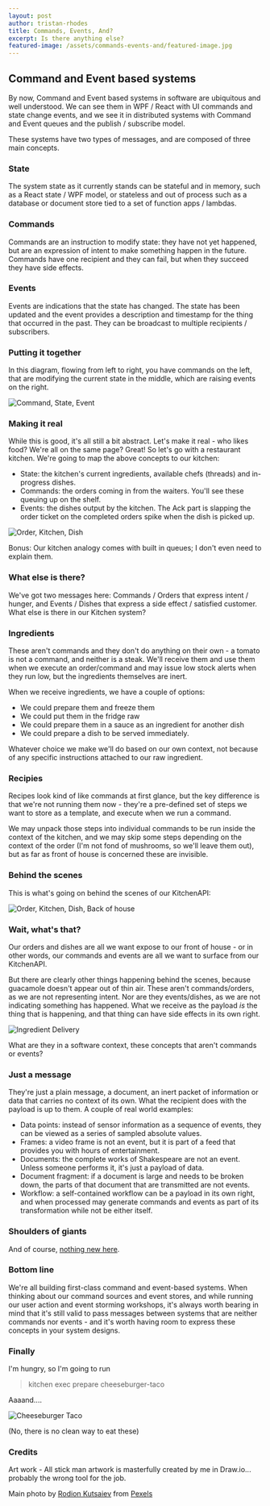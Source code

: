 ```yaml
---
layout: post
author: tristan-rhodes
title: Commands, Events, And?
excerpt: Is there anything else?
featured-image: /assets/commands-events-and/featured-image.jpg
---
```


## Command and Event based systems

By now, Command and Event based systems in software are ubiquitous and well understood. We can see them in WPF / React with UI commands and state change events, and we see it in distributed systems with Command and Event queues and the publish / subscribe model.

These systems have two types of messages, and are composed of three main concepts.

### State
The system state as it currently stands can be stateful and in memory, such as a React state / WPF model, or stateless and out of process such as a database or document store tied to a set of function apps / lambdas.

### Commands
Commands are an instruction to modify state: they have not yet happened, but are an expression of intent to make something happen in the future. Commands have one recipient and they can fail, but when they succeed they have side effects.

### Events
Events are indications that the state has changed. The state has been updated and the event provides a description and timestamp for the thing that occurred in the past. They can be broadcast to multiple recipients / subscribers. 

### Putting it together
In this diagram, flowing from left to right, you have commands on the left, that are modifying the current state in the middle, which are raising events on the right.

![Command, State, Event](/assets/commands-events-and/command-state-event.png)

### Making it real
While this is good, it's all still a bit abstract. Let's make it real - who likes food? We're all on the same page? Great! So let's go with a restaurant kitchen. We're going to map the above concepts to our kitchen:

* State: the kitchen's current ingredients, available chefs (threads) and in-progress dishes.
* Commands: the orders coming in from the waiters. You'll see these queuing up on the shelf.
* Events: the dishes output by the kitchen. The Ack part is slapping the order ticket on the completed orders spike when the dish is picked up.

![Order, Kitchen, Dish](/assets/commands-events-and/kitchen-commands-events.png)

Bonus: Our kitchen analogy comes with built in queues; I don't even need to explain them.

### What else is there?

We've got two messages here: Commands / Orders that express intent / hunger, and Events / Dishes that express a side effect / satisfied customer. What else is there in our Kitchen system?

### Ingredients

These aren't commands and they don't do anything on their own - a tomato is not a command, and neither is a steak. We'll receive them and use them when we execute an order/command and may issue low stock alerts when they run low, but the ingredients themselves are inert.

When we receive ingredients, we have a couple of options:

* We could prepare them and freeze them
* We could put them in the fridge raw
* We could prepare them in a sauce as an ingredient for another dish
* We could prepare a dish to be served immediately.

Whatever choice we make we'll do based on our own context, not because of any specific instructions attached to our raw ingredient.

### Recipies

Recipes look kind of like commands at first glance, but the key difference is that we're not running them now - they're a pre-defined set of steps we want to store as a template, and execute when we run a command.

We may unpack those steps into individual commands to be run inside the context of the kitchen, and we may skip some steps depending on the context of the order (I'm not fond of mushrooms, so we'll leave them out), but as far as front of house is concerned these are invisible.

### Behind the scenes

This is what's going on behind the scenes of our KitchenAPI:

![Order, Kitchen, Dish, Back of house](/assets/commands-events-and/kitchen-commands-events-messages.drawio.png)

### Wait, what's that?

Our orders and dishes are all we want expose to our front of house - or in other words, our commands and events are all we want to surface from our KitchenAPI.

But there are clearly other things happening behind the scenes, because guacamole doesn't appear out of thin air. These aren't commands/orders, as we are not representing intent. Nor are they events/dishes, as we are not indicating something has happened. What we receive as the payload _is_ the thing that is happening, and that thing can have side effects in its own right.

![Ingredient Delivery](/assets/commands-events-and/ingredient-delivery.drawio.png)

What are they in a software context, these concepts that aren't commands or events?

### Just a message

They're just a plain message, a document, an inert packet of information or data that carries no context of its own. What the recipient does with the payload is up to them. A couple of real world examples:

* Data points: instead of sensor information as a sequence of events, they can be viewed as a series of sampled absolute values.
* Frames: a video frame is not an event, but it is part of a feed that provides you with hours of entertainment.
* Documents: the complete works of Shakespeare are not an event. Unless someone performs it, it's just a payload of data.
* Document fragment: if a document is large and needs to be broken down, the parts of that document that are transmitted are not events.
* Workflow: a self-contained workflow can be a payload in its own right, and when processed may generate commands and events as part of its transformation while not be either itself.

### Shoulders of giants

And of course, [nothing new here](https://www.enterpriseintegrationpatterns.com/patterns/messaging/DocumentMessage.html).

### Bottom line

We're all building first-class command and event-based systems. When thinking about our command sources and event stores, and while running our user action and event storming workshops, it's always worth bearing in mind that it's still valid to pass messages between systems that are neither commands nor events - and it's worth having room to express these concepts in your system designs.
 
### Finally

I'm hungry, so I'm going to run

> kitchen exec prepare cheeseburger-taco

Aaaand....

![Cheeseburger Taco](/assets/commands-events-and/taco_taco_taco.jpg)

(No, there is no clean way to eat these)

### Credits

Art work - All stick man artwork is masterfully created by me in Draw.io... probably the wrong tool for the job.

Main photo by [Rodion Kutsaiev](https://www.pexels.com/@frostroomhead?utm_content=attributionCopyText&utm_medium=referral&utm_source=pexels) from [Pexels](https://www.pexels.com/photo/yellow-and-white-3-d-cube-9436715/?utm_content=attributionCopyText&utm_medium=referral&utm_source=pexels)